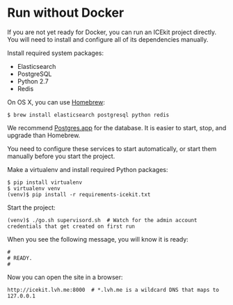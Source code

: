 # Run without Docker

If you are not yet ready for Docker, you can run an ICEkit project directly.
You will need to install and configure all of its dependencies manually.

Install required system packages:

  * Elasticsearch
  * PostgreSQL
  * Python 2.7
  * Redis

On OS X, you can use [Homebrew](http://brew.sh/):

    $ brew install elasticsearch postgresql python redis

We recommend [Postgres.app](http://postgresapp.com/) for the database. It is
easier to start, stop, and upgrade than Homebrew.

You need to configure these services to start automatically, or start them
manually before you start the project.

Make a virtualenv and install required Python packages:

    $ pip install virtualenv
    $ virtualenv venv
    (venv)$ pip install -r requirements-icekit.txt

Start the project:

    (venv)$ ./go.sh supervisord.sh  # Watch for the admin account credentials that get created on first run

When you see the following message, you will know it is ready:

    #
    # READY.
    #

Now you can open the site in a browser:

    http://icekit.lvh.me:8000  # *.lvh.me is a wildcard DNS that maps to 127.0.0.1
